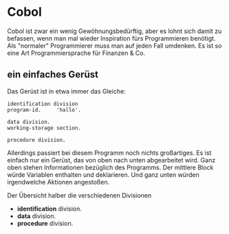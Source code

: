 # Cobol
Cobol ist zwar ein wenig Gewöhnungsbedürftig, aber es lohnt sich damit zu befassen, wenn man mal wieder Inspiration fürs Programmieren benötigt. Als "normaler" Programmierer muss man auf jeden Fall umdenken. Es ist so eine Art Programmiersprache für Finanzen & Co.

## ein einfaches Gerüst
Das Gerüst ist in etwa immer das Gleiche:
```cobol
identification division
program-id.     'hallo'.

data division.
working-storage section.

procedure division.
```
Allerdings passiert bei diesem Programm noch nichts großartiges. Es ist einfach nur ein Gerüst, das von oben nach unten abgearbeitet wird. Ganz oben stehen Informationen bezüglich des Programms. Der mittlere Block würde Variablen enthalten und deklarieren. Und ganz unten würden irgendwelche Aktionen angestoßen.

Der Übersicht halber die verschiedenen Divisionen


* **identification** division.
* **data** division.
* **procedure** division.

